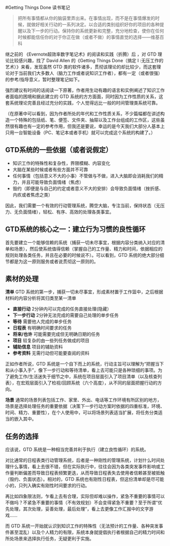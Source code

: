 #Getting Things Done 读书笔记

> 把所有事情都从你的脑袋里弄出来。在事情出现，而不是在事情爆发的时候，就做好相关行动的一系列决定。以合适的类别组织好你的项目的各种提醒以及下一步的行动。保持你的系统更新和完整，充分地检查，使你在任何时候都能信任你的对于你正在做（或者不做）的事情直觉的选择——维基百科                                                

继之前的 《Evernote超效率数字笔记术》的阅读和实践（折腾）后 ，对 GTD 理论比较感兴趣，找了 David Allen 的《Getting Things Done（搞定 I :无压工作的艺术）》来看，发现虽然 GTD 类的软件诸多，贯彻该理论的却比较少，而这套理论对于当前我们大多数人（脑力工作或者说知识工作者），都有一定（或者很强）的参考/指导意义，暂时整理笔记如下。

强烈建议有时间的话阅读一下原著，作者用生动有趣的语言和实例阐述了知识工作者面临的困境和据此建立的 GTD 系统的方方面面，同时因为工作性质的关系，这套系统理论完善且经过充分的实践，个人觉得远比一般的时间管理类系统可靠。

（在原著中可以看到，因为作者所处的年代和工作性质关系，不少篇幅都在讲述构造一个特殊的包括纸、笔、便签、文件夹、抽屉以及工作台组成的工作区，这些虽然很有趣也有一定的参考作用，但我还是要说，幸运的是今天我们大部分人基本上只用一台智能设备（PC、笔记本或者手机）就可以完成这个系统的构建了。）

## **GTD系统的一些依据（或者说假定）**

- 知识工作的特殊性和复杂性，界限模糊、内容变化
- 大脑在某些时候或者有些方面并不可靠
- 任何事情（包括意义不大的小事）不管做与不做，进入大脑即会消耗我们的精力，并且可能导致负面情绪（焦虑）
- 毁约（即便是与自己的约定或者意义不大的安排）会导致负面情绪（挫折感、内疚或者焦虑之类）

因此，我们需要一个有效的行动管理系统，腾空大脑，专注当前，保持状态（无压力、无负面情绪），轻松、有序、高效的处理各类事宜。

## **GTD系统的核心之一：建立行为习惯的良性循环**

首先要建立一个能够信赖的系统（捕获一切未尽事宜，根据内容分类纳入对应的清单和场景），然后使系统值得信赖（掌握自己的工作量、精力和时间，依据相应的规则处理各类任务，并且在必要的时候说不）。可以看到，GTD 系统的绝大部分细节都是为这一原则服务或者说贯彻这一原则的。

## **素材的处理**

**清单** GTD 系统的第一步，捕获一切未尽事宜，形成素材置于工作篮中，之后根据材料的内容分析将其归类至某一清单

- **直接行动** 2分钟内可以完成的任务直接处理(隐藏）
- **下一步行动** 2分钟无法完成的需要自己处理的单步任务
- **等待** 需要他人完成的单步任务
- **日程表** 有明确时间要求的任务
- **将来/也许** 可能需要完成但无明确日期的任务
- **项目** 较复杂的由一些列任务做成的项目
- **辅助信息** 项目的辅助资料 
- **参考资料** 无需行动但可能要查阅的资料 


正如作者所说，GTD 系统是一个自下而上的系统，行动主旨可以理解为“把握当下和从小事入手”，像下一步行动和等待清单，看上去可能只是各种琐细的事项。为了避免工作/生活迷失于细节之中，系统在项目层面引入了项目清单（以及核查列表），在宏观层面引入了检视/回顾系统（六个高度），从不同的层面把握行动的方向。


**场景** 通常的场景列表包括工作、家里、外出、电话等工作环境有所区别的地方，场景是选择处理任务的重要依据（决策下一步行动方案时依据的四重标准，环境、时间、精力、重要性），在个人使用中，可以将场景列表适当扩展，将任务分类适当的嵌入其中。

## **任务的选择**


应该说，GTD 系统是一种相当完善并利于执行（建立良性循环）的系统。

对比通常的日程表类行动管理系统，后者是一种刚性的管理系统，计划什么时间处理什么事情，看上去很不错，但在实际执行中，往往会因为各类突发事件影响或工作量判断偏差而导致日程表频繁更迭，从而导致日程表失去使用者信赖甚至被抵触（毁约、负面状态）。相对的，GTD 系统也有刚性日程表，但这份清单却是尽可能小的，只列入确实有刚性时间要求的行动。

再比如四象限法则，乍看上去有合理，实际但却难以操作，紧急不重要的事情可以不做吗？不紧急不重要的事情（不有效规划）不会变得紧急不重要？至于所谓“优先处理，其次处理，妥善处理，最后处理”，看上去更像工作汇报中的文字游戏……

而 GTD 系统一开始就认识到知识工作的特殊性（无法预计的工作量、各种突发事件甚至混乱）以及个人精力的有限，系统本身就提倡执行者根据自己的精力时间和所处场景来选择执行任务，无疑更利于实施。


